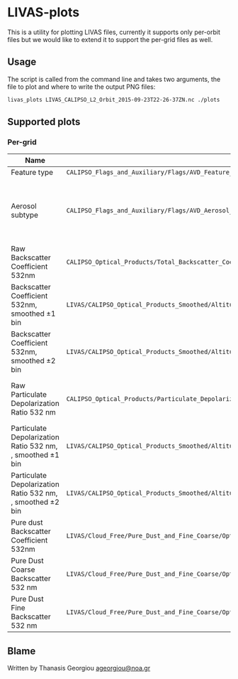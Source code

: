# LIVAS-plots

This is a utility for plotting LIVAS files, currently it supports only per-orbit
files but we would like to extend it to support the per-grid files as well.

## Usage

The script is called from the command line and takes two arguments, the file to plot
and where to write the output PNG files:

```sh
livas_plots LIVAS_CALIPSO_L2_Orbit_2015-09-23T22-26-37ZN.nc ./plots
```

## Supported plots

### Per-grid

| Name                                                       | Variable path                                                                                                 | Notes                                                                |
| ---------------------------------------------------------- | ------------------------------------------------------------------------------------------------------------- | -------------------------------------------------------------------- |
| Feature type                                               | `CALIPSO_Flags_and_Auxiliary/Flags/AVD_Feature_Type`                                                          |                                                                      |
| Aerosol subtype                                            | `CALIPSO_Flags_and_Auxiliary/Flags/AVD_Aerosol_Subtype`                                                       | Will also show Cloud/Totally attenuated bins from Feature Type array |
| Raw Backscatter Coefficient 532nm                          | `CALIPSO_Optical_Products/Total_Backscatter_Coefficient_532`                                                  |                                                                      |
| Backscatter Coefficient 532nm, smoothed ±1 bin             | `LIVAS/CALIPSO_Optical_Products_Smoothed/Altitudinally_Smoothed_by_180m/Backscatter_Coefficient_532`          |
| Backscatter Coefficient 532nm, smoothed ±2 bin             | `LIVAS/CALIPSO_Optical_Products_Smoothed/Altitudinally_Smoothed_by_420m/Backscatter_Coefficient_532`          |
| Raw Particulate Depolarization Ratio 532 nm                | `CALIPSO_Optical_Products/Particulate_Depolarization_Ratio_Profile_532`                                       | Will have the same filtered bins as the smoothed version.            |
| Particulate Depolarization Ratio 532 nm, , smoothed ±1 bin | `LIVAS/CALIPSO_Optical_Products_Smoothed/Altitudinally_Smoothed_by_180m/Particulate_Depolarization_Ratio_532` |                                                                      |
| Particulate Depolarization Ratio 532 nm, , smoothed ±2 bin | `LIVAS/CALIPSO_Optical_Products_Smoothed/Altitudinally_Smoothed_by_420m/Particulate_Depolarization_Ratio_532` |                                                                      |
| Pure dust Backscatter Coefficient 532nm                    | `LIVAS/Cloud_Free/Pure_Dust_and_Fine_Coarse/Optical_Products/Pure_Dust_Backscatter_Coefficient_532`           |                                                                      |
| Pure Dust Coarse Backscatter 532 nm                        | `LIVAS/Cloud_Free/Pure_Dust_and_Fine_Coarse/Optical_Products/Pure_Dust_Coarse_Backscatter_Coefficient_532`    |                                                                      |
| Pure Dust Fine Backscatter 532 nm                          | `LIVAS/Cloud_Free/Pure_Dust_and_Fine_Coarse/Optical_Products/Pure_Dust_Fine_Backscatter_Coefficient_532`      |                                                                      |

## Blame

Written by Thanasis Georgiou <ageorgiou@noa.gr>
